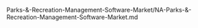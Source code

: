 


Parks-&-Recreation-Management-Software-Market/NA-Parks-&-Recreation-Management-Software-Market.md
